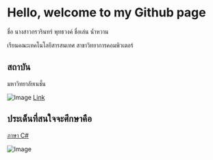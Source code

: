 # Hello, welcome to my Github page 

ชื่อ นางสาวกรวรินทร์ พุทธวงค์ ชื่อเล่น น้ำหวาน

เรียนคณะเทคโนโลยีสารสนเทศ สาขาวิทยาการคอมพิวเตอร์

## สถาบัน

มหาวิทยาลัยเนชั่น 


![Image](https://raw.githubusercontent.com/thaiall/programming-page/master/Nation_University_Logo.png)
[Link](http://www.nation.ac.th)




## ประเด็นที่สนใจจะศึกษาคือ


[ภาษา C# ](http://marcuscode.com/lang/csharp)

![Image](https://www.google.co.th/search?q=C%23+%E0%B8%84%E0%B8%B7%E0%B8%AD&source=lnms&tbm=isch&sa=X&ved=0ahUKEwirt6Wfmo_dAhWKMo8KHdVbAzYQ_AUICigB&biw=1366&bih=582#imgrc=ONh7w1qoQ9BbYM:)
